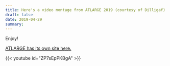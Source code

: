 ```yaml
---
title: Here's a video montage from ATLARGE 2019 (courtesy of Dilligaf)!
draft: false
date: 2019-04-29
summary: 
---
```


Enjoy! <!--more--> 

[ATLARGE has its own site here.](https://www.atlargepoker.com/)

{{< youtube id="ZP7sEpPKBgA" >}}

